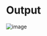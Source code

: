 # Output
![image](https://user-images.githubusercontent.com/28195113/36849250-cf0011dc-1d63-11e8-94fb-3d29afc1add3.png)
